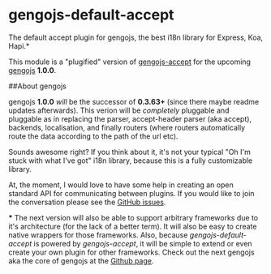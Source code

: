 # gengojs-default-accept
The default accept plugin for gengojs, the best i18n library for Express, Koa, Hapi.*

This module is a "plugified" version of [gengojs-accept](https://github.com/iwatakeshi/gengojs-accept) for the upcoming [gengojs](https://github.com/iwatakeshi/gengojs) **1.0.0**.

##About gengojs

gengojs **1.0.0** *will* be the successor of **0.3.63+** (since there maybe readme updates afterwards). This verion will be *completely* pluggable and pluggable as in replacing the parser, accept-header parser (aka accept), backends, localisation, and finally routers (where routers automatically route the data according to the path of the url etc). 

Sounds awesome right? If you think about it, it's not your typical "Oh I'm stuck with what I've got" i18n library, because this is a fully customizable library. 

At, the moment, I would love to have some help in creating an open standard API for communicating between plugins. If you would like to join the conversation please see the [GitHub issues](https://github.com/iwatakeshi/gengojs/issues/16).

__*__ The next version will also be able to support arbitrary frameworks due to it's architecture (for the lack of a better term). It will also be easy to create native wrappers for those frameworks. Also, because *gengojs-default-accept* is powered by *gengojs-accept*, it will be simple to extend or even create your own plugin for other frameworks. Check out the next gengojs aka the core of gengojs at the [Github page](https://github.com/iwatakeshi/gengojs-core/blob/master/index.js).

